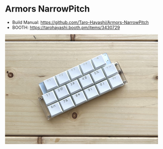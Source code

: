 
# Armors NarrowPitch
- Build Manual: https://github.com/Taro-Hayashi/Armors-NarrowPitch
- BOOTH: https://tarohayashi.booth.pm/items/3430729  
  
![](https://github.com/Taro-Hayashi/Armors-NarrowPitch/blob/main/img/armorsnp.jpg)  
